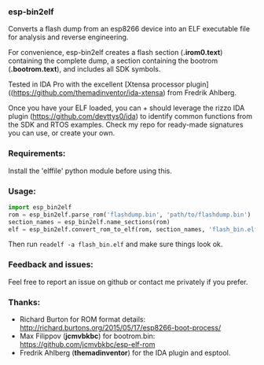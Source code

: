 ### esp-bin2elf

Converts a flash dump from an esp8266 device into an ELF executable file for analysis and reverse engineering.

For convenience, esp-bin2elf creates a flash section (**.irom0.text**) containing the complete dump, a section containing the bootrom (**.bootrom.text**), and includes all SDK symbols.

Tested in IDA Pro with the excellent [Xtensa processor plugin]((https://github.com/themadinventor/ida-xtensa) from Fredrik Ahlberg.

Once you have your ELF loaded, you can + should leverage the rizzo IDA plugin (https://github.com/devttys0/ida) to identify common functions from the SDK and RTOS examples.  Check my repo for ready-made signatures you can use, or create your own.

### Requirements:

Install the 'elffile' python module before using this.

### Usage:

```python
import esp_bin2elf
rom = esp_bin2elf.parse_rom('flashdump.bin', 'path/to/flashdump.bin')
section_names = esp_bin2elf.name_sections(rom)
elf = esp_bin2elf.convert_rom_to_elf(rom, section_names, 'flash_bin.elf')
```

Then run `readelf -a flash_bin.elf` and make sure things look ok.

### Feedback and issues:

Feel free to report an issue on github or contact me privately if you prefer.

### Thanks:

* Richard Burton for ROM format details: http://richard.burtons.org/2015/05/17/esp8266-boot-process/
* Max Filippov (**jcmvbkbc**) for bootrom.bin: https://github.com/jcmvbkbc/esp-elf-rom
* Fredrik Ahlberg (**themadinventor**) for the IDA plugin and esptool.
